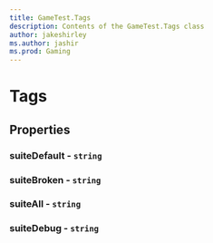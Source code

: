 ```yaml
---
title: GameTest.Tags
description: Contents of the GameTest.Tags class
author: jakeshirley
ms.author: jashir
ms.prod: Gaming
---
```

# Tags

## Properties
### **suiteDefault** - `string`


### **suiteBroken** - `string`


### **suiteAll** - `string`


### **suiteDebug** - `string`



